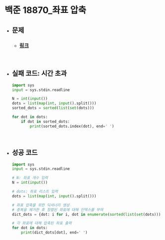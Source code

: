 # 백준 18870_좌표 압축

- ## 문제
    - ### [링크](https://www.acmicpc.net/problem/18870)

<br>

- ## 실패 코드: 시간 초과
    ```python
    import sys
    input = sys.stdin.readline

    N = int(input())
    dots = list(map(int, input().split()))
    sorted_dots = sorted(list(set(dots)))

    for dot in dots:
        if dot in sorted_dots:
            print(sorted_dots.index(dot), end=' ')
    ```

<br>

- ## 성공 코드
    ```python
    import sys
    input = sys.stdin.readline

    # N: 좌표 개수 입력
    N = int(input())

    # dots: 좌표 리스트 입력
    dots = list(map(int, input().split()))

    # 좌표 압축을 위한 딕셔너리 생성
    # 중복을 제거한 후 정렬된 좌표에 대해 인덱스를 부여
    dict_dots = {dot: i for i, dot in enumerate(sorted(list(set(dots))))}

    # 각 좌표에 대해 압축된 좌표 출력
    for dot in dots:
        print(dict_dots[dot], end=' ')

    ```